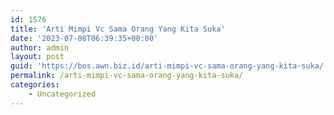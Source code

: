 ```yaml
---
id: 1576
title: 'Arti Mimpi Vc Sama Orang Yang Kita Suka'
date: '2023-07-08T06:39:35+00:00'
author: admin
layout: post
guid: 'https://bos.awn.biz.id/arti-mimpi-vc-sama-orang-yang-kita-suka/'
permalink: /arti-mimpi-vc-sama-orang-yang-kita-suka/
categories:
    - Uncategorized
---
```



